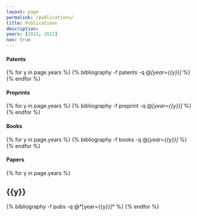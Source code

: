 ```yaml
---
layout: page
permalink: /publications/
title: Publications
description: 
years: [2022, 2021]
nav: true
---
```

<!-- , 2020, 2019, 2018, 2017, 2016 -->

#### Patents

<div>

{% for y in page.years %}
  {% bibliography -f patents -q @*[year={{y}}]* %}
{% endfor %}

</div> 

#### Preprints

<!-- <details>
<summary>Preprints</summary> -->
<div>

{% for y in page.years %}
  {% bibliography -f preprint -q @*[year={{y}}]* %}
{% endfor %}

</div>
<!-- </details> -->

#### Books

<div class="publications">

{% for y in page.years %}
  {% bibliography -f books -q @*[year={{y}}]* %}
{% endfor %}

</div>

#### Papers

<div class="publications">

{% for y in page.years %}
  <h2 class="year">{{y}}</h2>
  {% bibliography -f pubs -q @*[year={{y}}]* %}
{% endfor %}

</div>



<!-- #### Preprints and submissions -->
<!-- 1. Pooladian, A-A., and Niles-Weed, J. "Entropic estimation of optimal transport maps" (2021) [<a href="https://arxiv.org/pdf/2109.12004.pdf">PDF</a>]

#### Conference papers
1. Pooladian, A-A.\*, Finlay, C., Hoheisel, T., and Oberman, A. "A principled approach for generating adversarial images under non-smooth dissimilarity metrics", in *23rd International Conference on Artificial Intelligence and Statistics (AISTATS 2020)*. [<a href="https://github.com/APooladian/FarkasLayers">Github</a>] [<a href="https://arxiv.org/pdf/1908.01667.pdf">PDF</a>]
2. Finaly C.\*, Pooladian, A-A.\*, and Oberman, A., " The LogBarrier Adversarial Attack: Making effective use of decision boundary information", in *IEEE International Conference on Computer Vision (ICCV 2019)* [<a href="https://github.com/cfinlay/logbarrier">Github</a>] [<a href="https://arxiv.org/pdf/1903.10396.pdf">PDF</a>] 

#### Workshop papers
1. Finlay, C.\*, Gerolin, A.\*, Oberman, A., Pooladian A-A.\* (alphabetical) "Learning normalizing flows from Entropy-Kantorovich potentials", in *ICML workshop on Invertible Neural Networks, Normalizing Flows, and Explicit Likelihood Models (INNF+ 2020)*, with contributing talk, [<a href="https://arxiv.org/pdf/2006.06033.pdf">PDF</a>]

#### Journal articles
1. Hoheisel, T., Pablos, B., Pooladian, A-A., Schwartz, A., and Steverango, L. (alphabetical) "A study of one-parameter regularizations for mathematical programs with vanishing constraints", in *Optimization Methods and Software* (2020) [<a href="https://arxiv.org/pdf/2006.15662.pdf">PDF</a>]

#### Deep learning projects
1. Pooladian, A-A.\*, Finlay, C., and Oberman, A., "Farkas layers: Don't shift the data, fix the geometry" (2019) [<a href="https://github.com/APooladian/FarkasLayers">Github</a>] [<a href="https://arxiv.org/pdf/1910.02840.pdf">PDF</a>]
2. Pooladian, A-A.\*, Iannantuono, A., Finlay, C., and Oberman, A., "A Langevin dynamics based approach to generating sparse adversarial perturbations" (2019) [<a href="http://www.math.mcgill.ca/apooladian/LangevinDynamicsPreprint.pdf">PDF</a>] 
3. Pooladian, A-A.\*, Orfanides, G., "Sparse autoencoder using Scholtes relaxation scheme" (2018)
-->
<!-- #### Fun projects
1. Pooladian, A-A., "Batchwise projection algorithm onto total variation ball" (2019) [abcd](https://github.com/APooladian/TVProjection) -->
